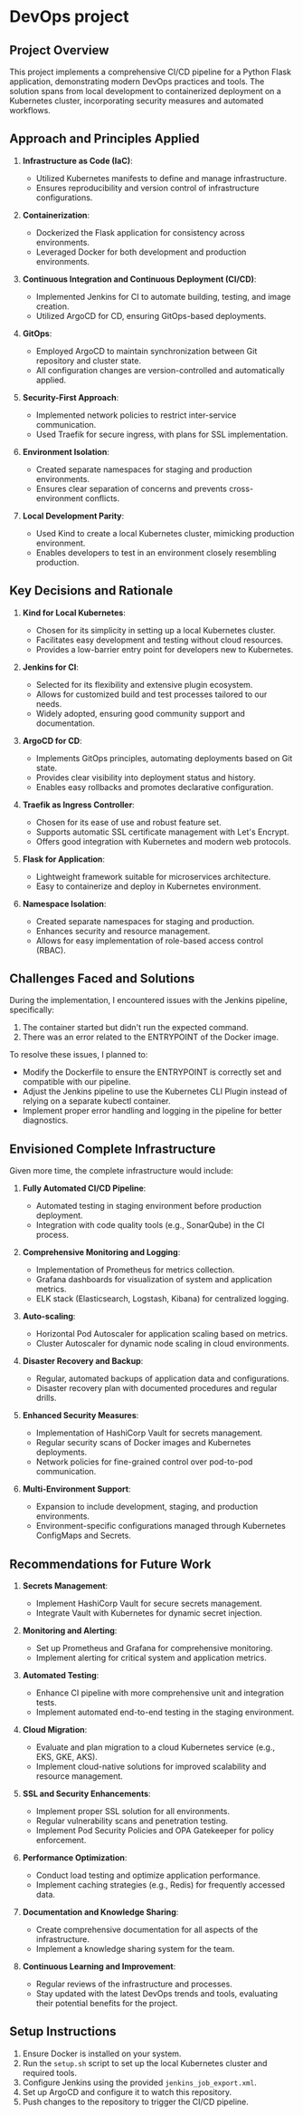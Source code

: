 # DevOps project

## Project Overview

This project implements a comprehensive CI/CD pipeline for a Python Flask application, demonstrating modern DevOps practices and tools. The solution spans from local development to containerized deployment on a Kubernetes cluster, incorporating security measures and automated workflows.

## Approach and Principles Applied

1. **Infrastructure as Code (IaC)**: 
   - Utilized Kubernetes manifests to define and manage infrastructure.
   - Ensures reproducibility and version control of infrastructure configurations.

2. **Containerization**:
   - Dockerized the Flask application for consistency across environments.
   - Leveraged Docker for both development and production environments.

3. **Continuous Integration and Continuous Deployment (CI/CD)**:
   - Implemented Jenkins for CI to automate building, testing, and image creation.
   - Utilized ArgoCD for CD, ensuring GitOps-based deployments.

4. **GitOps**:
   - Employed ArgoCD to maintain synchronization between Git repository and cluster state.
   - All configuration changes are version-controlled and automatically applied.

5. **Security-First Approach**:
   - Implemented network policies to restrict inter-service communication.
   - Used Traefik for secure ingress, with plans for SSL implementation.

6. **Environment Isolation**:
   - Created separate namespaces for staging and production environments.
   - Ensures clear separation of concerns and prevents cross-environment conflicts.

7. **Local Development Parity**:
   - Used Kind to create a local Kubernetes cluster, mimicking production environment.
   - Enables developers to test in an environment closely resembling production.

## Key Decisions and Rationale

1. **Kind for Local Kubernetes**:
   - Chosen for its simplicity in setting up a local Kubernetes cluster.
   - Facilitates easy development and testing without cloud resources.
   - Provides a low-barrier entry point for developers new to Kubernetes.

2. **Jenkins for CI**:
   - Selected for its flexibility and extensive plugin ecosystem.
   - Allows for customized build and test processes tailored to our needs.
   - Widely adopted, ensuring good community support and documentation.

3. **ArgoCD for CD**:
   - Implements GitOps principles, automating deployments based on Git state.
   - Provides clear visibility into deployment status and history.
   - Enables easy rollbacks and promotes declarative configuration.

4. **Traefik as Ingress Controller**:
   - Chosen for its ease of use and robust feature set.
   - Supports automatic SSL certificate management with Let's Encrypt.
   - Offers good integration with Kubernetes and modern web protocols.

5. **Flask for Application**:
   - Lightweight framework suitable for microservices architecture.
   - Easy to containerize and deploy in Kubernetes environment.

6. **Namespace Isolation**:
   - Created separate namespaces for staging and production.
   - Enhances security and resource management.
   - Allows for easy implementation of role-based access control (RBAC).

## Challenges Faced and Solutions

During the implementation, I encountered issues with the Jenkins pipeline, specifically:
1. The container started but didn't run the expected command.
2. There was an error related to the ENTRYPOINT of the Docker image.

To resolve these issues, I planned to:
- Modify the Dockerfile to ensure the ENTRYPOINT is correctly set and compatible with our pipeline.
- Adjust the Jenkins pipeline to use the Kubernetes CLI Plugin instead of relying on a separate kubectl container.
- Implement proper error handling and logging in the pipeline for better diagnostics.

## Envisioned Complete Infrastructure

Given more time, the complete infrastructure would include:

1. **Fully Automated CI/CD Pipeline**:
   - Automated testing in staging environment before production deployment.
   - Integration with code quality tools (e.g., SonarQube) in the CI process.

2. **Comprehensive Monitoring and Logging**:
   - Implementation of Prometheus for metrics collection.
   - Grafana dashboards for visualization of system and application metrics.
   - ELK stack (Elasticsearch, Logstash, Kibana) for centralized logging.

3. **Auto-scaling**:
   - Horizontal Pod Autoscaler for application scaling based on metrics.
   - Cluster Autoscaler for dynamic node scaling in cloud environments.

4. **Disaster Recovery and Backup**:
   - Regular, automated backups of application data and configurations.
   - Disaster recovery plan with documented procedures and regular drills.

5. **Enhanced Security Measures**:
   - Implementation of HashiCorp Vault for secrets management.
   - Regular security scans of Docker images and Kubernetes deployments.
   - Network policies for fine-grained control over pod-to-pod communication.

6. **Multi-Environment Support**:
   - Expansion to include development, staging, and production environments.
   - Environment-specific configurations managed through Kubernetes ConfigMaps and Secrets.

## Recommendations for Future Work

1. **Secrets Management**: 
   - Implement HashiCorp Vault for secure secrets management.
   - Integrate Vault with Kubernetes for dynamic secret injection.

2. **Monitoring and Alerting**:
   - Set up Prometheus and Grafana for comprehensive monitoring.
   - Implement alerting for critical system and application metrics.

3. **Automated Testing**:
   - Enhance CI pipeline with more comprehensive unit and integration tests.
   - Implement automated end-to-end testing in the staging environment.

4. **Cloud Migration**:
   - Evaluate and plan migration to a cloud Kubernetes service (e.g., EKS, GKE, AKS).
   - Implement cloud-native solutions for improved scalability and resource management.

5. **SSL and Security Enhancements**:
   - Implement proper SSL solution for all environments.
   - Regular vulnerability scans and penetration testing.
   - Implement Pod Security Policies and OPA Gatekeeper for policy enforcement.

6. **Performance Optimization**:
   - Conduct load testing and optimize application performance.
   - Implement caching strategies (e.g., Redis) for frequently accessed data.

7. **Documentation and Knowledge Sharing**:
   - Create comprehensive documentation for all aspects of the infrastructure.
   - Implement a knowledge sharing system for the team.

8. **Continuous Learning and Improvement**:
   - Regular reviews of the infrastructure and processes.
   - Stay updated with the latest DevOps trends and tools, evaluating their potential benefits for the project.

## Setup Instructions

1. Ensure Docker is installed on your system.
2. Run the `setup.sh` script to set up the local Kubernetes cluster and required tools.
3. Configure Jenkins using the provided `jenkins_job_export.xml`.
4. Set up ArgoCD and configure it to watch this repository.
5. Push changes to the repository to trigger the CI/CD pipeline.
